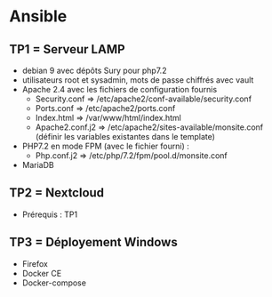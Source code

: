 # Ansible

## TP1 = Serveur LAMP

- debian 9 avec dépôts Sury pour php7.2
- utilisateurs root et sysadmin, mots de passe chiffrés avec vault
- Apache 2.4 avec les fichiers de configuration fournis
  - Security.conf => /etc/apache2/conf-available/security.conf
  - Ports.conf => /etc/apache2/ports.conf
  - Index.html => /var/www/html/index.html
  - Apache2.conf.j2 => /etc/apache2/sites-available/monsite.conf
    (définir les variables existantes dans le template)
- PHP7.2 en mode FPM (avec le fichier fourni) :
  - Php.conf.j2 => /etc/php/7.2/fpm/pool.d/monsite.conf
- MariaDB

## TP2 = Nextcloud

- Prérequis : TP1

## TP3 = Déployement Windows

- Firefox
- Docker CE
- Docker-compose